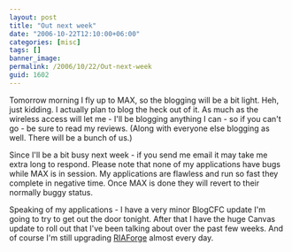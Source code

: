 ```yaml
---
layout: post
title: "Out next week"
date: "2006-10-22T12:10:00+06:00"
categories: [misc]
tags: []
banner_image: 
permalink: /2006/10/22/Out-next-week
guid: 1602
---
```


Tomorrow morning I fly up to MAX, so the blogging will be a bit light. Heh, just kidding. I actually plan to blog the heck out of it. As much as the wireless access will let me - I'll be blogging anything I can - so if you can't go - be sure to read my reviews. (Along with everyone else blogging as well. There will be a bunch of us.)

Since I'll be a bit busy next week - if you send me email it may take me extra long to respond. Please note that none of my applications have bugs while MAX is in session. My applications are flawless and run so fast they complete in negative time. Once MAX is done they will revert to their normally buggy status. 

Speaking of my applications - I have a very minor BlogCFC update I'm going to try to get out the door tonight. After that I have the huge Canvas update to roll out that I've been talking about over the past few weeks. And of course I'm still upgrading <a href="http://www.riaforge.org">RIAForge</a> almost every day.